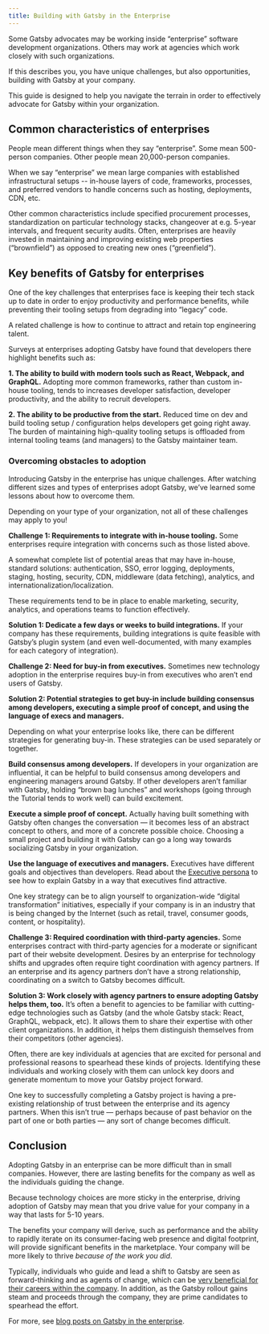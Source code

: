 ```yaml
---
title: Building with Gatsby in the Enterprise
---
```


Some Gatsby advocates may be working inside “enterprise” software development organizations. Others may work at agencies which work closely with such organizations.

If this describes you, you have unique challenges, but also opportunities, building with Gatsby at your company.

This guide is designed to help you navigate the terrain in order to effectively advocate for Gatsby within your organization.

## Common characteristics of enterprises

People mean different things when they say “enterprise”. Some mean 500-person companies. Other people mean 20,000-person companies.

When we say “enterprise” we mean large companies with established infrastructural setups -- in-house layers of code, frameworks, processes, and preferred vendors to handle concerns such as hosting, deployments, CDN, etc.

Other common characteristics include specified procurement processes, standardization on particular technology stacks, changeover at e.g. 5-year intervals, and frequent security audits. Often, enterprises are heavily invested in maintaining and improving existing web properties (“brownfield”) as opposed to creating new ones (“greenfield”).

## Key benefits of Gatsby for enterprises

One of the key challenges that enterprises face is keeping their tech stack up to date in order to enjoy productivity and performance benefits, while preventing their tooling setups from degrading into “legacy” code.

A related challenge is how to continue to attract and retain top engineering talent.

Surveys at enterprises adopting Gatsby have found that developers there highlight benefits such as:

**1. The ability to build with modern tools such as React, Webpack, and GraphQL.** Adopting more common frameworks, rather than custom in-house tooling, tends to increases developer satisfaction, developer productivity, and the ability to recruit developers.

**2. The ability to be productive from the start.** Reduced time on dev and build tooling setup / configuration helps developers get going right away. The burden of maintaining high-quality tooling setups is offloaded from internal tooling teams (and managers) to the Gatsby maintainer team.

### Overcoming obstacles to adoption

Introducing Gatsby in the enterprise has unique challenges. After watching different sizes and types of enterprises adopt Gatsby, we’ve learned some lessons about how to overcome them.

Depending on your type of your organization, not all of these challenges may apply to you!

**Challenge 1: Requirements to integrate with in-house tooling.** Some enterprises require integration with concerns such as those listed above.

A somewhat complete list of potential areas that may have in-house, standard solutions: authentication, SSO, error logging, deployments, staging, hosting, security, CDN, middleware (data fetching), analytics, and internationalization/localization.

These requirements tend to be in place to enable marketing, security, analytics, and operations teams to function effectively.

**Solution 1: Dedicate a few days or weeks to build integrations.** If your company has these requirements, building integrations is quite feasible with Gatsby’s plugin system (and even well-documented, with many examples for each category of integration).

**Challenge 2: Need for buy-in from executives.** Sometimes new technology adoption in the enterprise requires buy-in from executives who aren’t end users of Gatsby.

**Solution 2: Potential strategies to get buy-in include building consensus among developers, executing a simple proof of concept, and using the language of execs and managers.**

Depending on what your enterprise looks like, there can be different strategies for generating buy-in. These strategies can be used separately or together.

**Build consensus among developers.** If developers in your organization are influential, it can be helpful to build consensus among developers and engineering managers around Gatsby. If other developers aren’t familiar with Gatsby, holding “brown bag lunches” and workshops (going through the Tutorial tends to work well) can build excitement.

**Execute a simple proof of concept.** Actually having built something with Gatsby often changes the conversation — it becomes less of an abstract concept to others, and more of a concrete possible choice. Choosing a small project and building it with Gatsby can go a long way towards socializing Gatsby in your organization.

**Use the language of executives and managers.** Executives have different goals and objectives than developers. Read about the [Executive persona](/docs/winning-over-executives/) to see how to explain Gatsby in a way that executives find attractive.

One key strategy can be to align yourself to organization-wide “digital transformation” initiatives, especially if your company is in an industry that is being changed by the Internet (such as retail, travel, consumer goods, content, or hospitality).

**Challenge 3: Required coordination with third-party agencies.** Some enterprises contract with third-party agencies for a moderate or significant part of their website development. Desires by an enterprise for technology shifts and upgrades often require tight coordination with agency partners. If an enterprise and its agency partners don’t have a strong relationship, coordinating on a switch to Gatsby becomes difficult.

**Solution 3: Work closely with agency partners to ensure adopting Gatsby helps them, too.** It’s often a benefit to agencies to be familiar with cutting-edge technologies such as Gatsby (and the whole Gatsby stack: React, GraphQL, webpack, etc). It allows them to share their expertise with other client organizations. In addition, it helps them distinguish themselves from their competitors (other agencies).

Often, there are key individuals at agencies that are excited for personal and professional reasons to spearhead these kinds of projects. Identifying these individuals and working closely with them can unlock key doors and generate momentum to move your Gatsby project forward.

One key to successfully completing a Gatsby project is having a pre-existing relationship of trust between the enterprise and its agency partners. When this isn’t true — perhaps because of past behavior on the part of one or both parties — any sort of change becomes difficult.

## Conclusion

Adopting Gatsby in an enterprise can be more difficult than in small companies. However, there are lasting benefits for the company as well as the individuals guiding the change.

Because technology choices are more sticky in the enterprise, driving adoption of Gatsby may mean that you drive value for your company in a way that lasts for 5-10 years.

The benefits your company will derive, such as performance and the ability to rapidly iterate on its consumer-facing web presence and digital footprint, will provide significant benefits in the marketplace. Your company will be more likely to thrive _because of the work you did_.

Typically, individuals who guide and lead a shift to Gatsby are seen as forward-thinking and as agents of change, which can be [very beneficial for their careers within the company](/docs/how-gatsby-boosts-career/). In addition, as the Gatsby rollout gains steam and proceeds through the company, they are prime candidates to spearhead the effort.

For more, see [blog posts on Gatsby in the enterprise](/blog/tags/enterprise).
